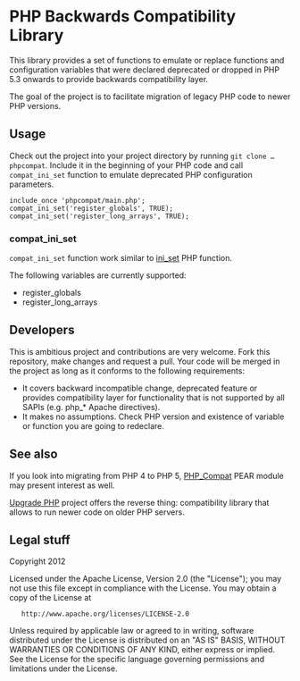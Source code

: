 # PHP Backwards Compatibility Library

This library provides a set of functions to emulate or replace functions and configuration variables that were declared deprecated or dropped in PHP 5.3 onwards to provide backwards compatibility layer.

The goal of the project is to facilitate migration of legacy PHP code to newer PHP versions.

## Usage

Check out the project into your project directory by running ```git clone … phpcompat```. Include it in the beginning of your PHP code and call ```compat_ini_set``` function to emulate deprecated PHP configuration parameters.

    include_once 'phpcompat/main.php';
    compat_ini_set('register_globals', TRUE);
    compat_ini_set('register_long_arrays', TRUE);

### compat_ini_set

```compat_ini_set``` function work similar to [ini_set](http://php.net/manual/en/function.ini-set.php) PHP function.

The following variables are currently supported:
* register_globals
* register_long_arrays

## Developers

This is ambitious project and contributions are very welcome. Fork this repository, make changes and request a pull. Your code will be merged in the project as long as it conforms to the following requirements:

* It covers backward incompatible change, deprecated feature or provides compatibility layer for functionality that is not supported by all SAPIs (e.g. php_* Apache directives).
* It makes no assumptions. Check PHP version and existence of variable or function you are going to redeclare.

## See also

If you look into migrating from PHP 4 to PHP 5, [PHP_Compat](http://pear.php.net/package/PHP_Compat/) PEAR module may present interest as well.

[Upgrade PHP](http://include-once.org/p/upgradephp/) project offers the reverse thing: compatibility library that allows to run newer code on older PHP servers.

## Legal stuff

   Copyright 2012

   Licensed under the Apache License, Version 2.0 (the "License");
   you may not use this file except in compliance with the License.
   You may obtain a copy of the License at

       http://www.apache.org/licenses/LICENSE-2.0

   Unless required by applicable law or agreed to in writing, software
   distributed under the License is distributed on an "AS IS" BASIS,
   WITHOUT WARRANTIES OR CONDITIONS OF ANY KIND, either express or implied.
   See the License for the specific language governing permissions and
   limitations under the License.
